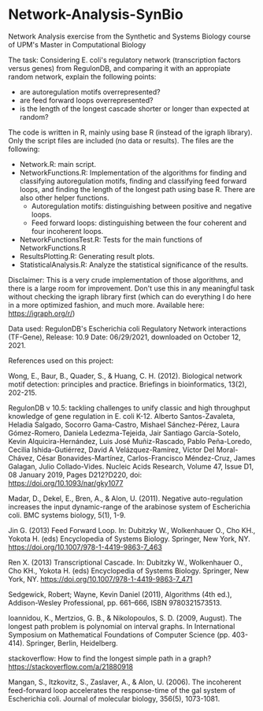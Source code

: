 # Network-Analysis-SynBio
Network Analysis exercise from the Synthetic and Systems Biology course of UPM's Master in Computational Biology

The task: Considering E. coli's regulatory network (transcription factors versus genes) from RegulonDB, and comparing it with an appropiate random network, explain the following points:
- are autoregulation motifs overrepresented?
- are feed forward loops overrepresented?
- is the length of the longest cascade shorter or longer than expected at random?

The code is written in R, mainly using base R (instead of the igraph library). Only the script files are included (no data or results). The files are the following:
- Network.R: main script.
- NetworkFunctions.R: Implementation of the algorithms for finding and classifying autoregulation motifs, finding and classifying feed forward loops, and finding the length of the longest path using base R. There are also other helper functions.
    - Autoregulation motifs: distinguishing between positive and negative loops.
    - Feed forward loops: distinguishing between the four coherent and four incoherent loops.
- NetworkFunctionsTest.R: Tests for the main functions of NetworkFunctions.R
- ResultsPlotting.R: Generating result plots.
- StatisticalAnalysis.R: Analyze the statistical significance of the results.

Disclaimer: This is a very crude implementation of those algorithms, and there is a large room for improvement. Don't use this in any meaningful task without checking the igraph library first (which can do everything I do here in a more optimized fashion, and much more. Available here: https://igraph.org/r/)

Data used: RegulonDB's Escherichia coli Regulatory Network interactions (TF-Gene), Release: 10.9 Date: 06/29/2021, downloaded on October 12, 2021.


References used on this project:

Wong, E., Baur, B., Quader, S., & Huang, C. H. (2012). Biological network motif detection: principles and practice. Briefings in bioinformatics, 13(2), 202-215.

RegulonDB v 10.5: tackling challenges to unify classic and high throughput knowledge of gene regulation in E. coli K-12. Alberto Santos-Zavaleta, Heladia Salgado, Socorro Gama-Castro, Mishael Sánchez-Pérez, Laura Gómez-Romero, Daniela Ledezma-Tejeida, Jair Santiago García-Sotelo, Kevin Alquicira-Hernández, Luis José Muñiz-Rascado, Pablo Peña-Loredo, Cecilia Ishida-Gutiérrez, David A Velázquez-Ramírez, Víctor Del Moral-Chávez, César Bonavides-Martínez, Carlos-Francisco Méndez-Cruz, James Galagan, Julio Collado-Vides. Nucleic Acids Research, Volume 47, Issue D1, 08 January 2019, Pages D212?D220, doi: https://doi.org/10.1093/nar/gky1077

Madar, D., Dekel, E., Bren, A., & Alon, U. (2011). Negative auto-regulation increases the input dynamic-range of the arabinose system of Escherichia coli. BMC systems biology, 5(1), 1-9.

Jin G. (2013) Feed Forward Loop. In: Dubitzky W., Wolkenhauer O., Cho KH., Yokota H. (eds) Encyclopedia of Systems Biology. Springer, New York, NY. https://doi.org/10.1007/978-1-4419-9863-7_463

Ren X. (2013) Transcriptional Cascade. In: Dubitzky W., Wolkenhauer O., Cho KH., Yokota H. (eds) Encyclopedia of Systems Biology. Springer, New York, NY. https://doi.org/10.1007/978-1-4419-9863-7_471

Sedgewick, Robert; Wayne, Kevin Daniel (2011), Algorithms (4th ed.), Addison-Wesley Professional, pp. 661–666, ISBN 9780321573513.

Ioannidou, K., Mertzios, G. B., & Nikolopoulos, S. D. (2009, August). The longest path problem is polynomial on interval graphs. In International Symposium on Mathematical Foundations of Computer Science (pp. 403-414). Springer, Berlin, Heidelberg.

stackoverflow: How to find the longest simple path in a graph? https://stackoverflow.com/a/21880918

Mangan, S., Itzkovitz, S., Zaslaver, A., & Alon, U. (2006). The incoherent feed-forward loop accelerates the response-time of the gal system of Escherichia coli. Journal of molecular biology, 356(5), 1073-1081.
